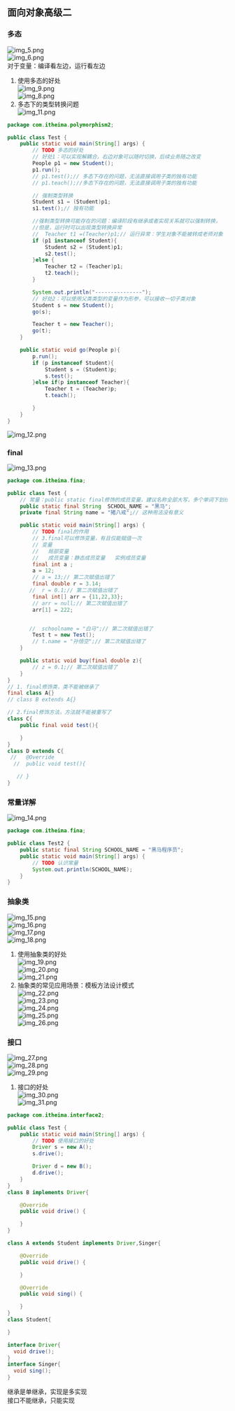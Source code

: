 ## 面向对象高级二  

###  多态  
![img_5.png](img_5.png)  
![img_6.png](img_6.png)  
对于变量：编译看左边，运行看左边  
1.  使用多态的好处  
![img_9.png](img_9.png)  
![img_8.png](img_8.png)  
2.  多态下的类型转换问题  
![img_11.png](img_11.png)  
```java 
package com.itheima.polymorphism2;

public class Test {
    public static void main(String[] args) {
        // TODO 多态的好处
        // 好处1：可以实现解耦合，右边对象可以随时切换，后续业务随之改变
        People p1 = new Student();
        p1.run();
        // p1.test();// 多态下存在的问题，无法直接调用子类的独有功能
        // p1.teach();//多态下存在的问题，无法直接调用子类的独有功能

        // 强制类型转换
        Student s1 = (Student)p1;
        s1.test();// 独有功能

        //强制类型转换可能存在的问题：编译阶段有继承或者实现关系就可以强制转换，
        //但是，运行时可以出现类型转换异常
        //  Teacher t1 =(Teacher)p1;// 运行异常：学生对象不能被转成老师对象
        if (p1 instanceof Student){
            Student s2 = (Student)p1;
            s2.test();
        }else {
            Teacher t2 = (Teacher)p1;
            t2.teach();
        }

        System.out.println("---------------");
        // 好处2：可以使用父类类型的变量作为形参，可以接收一切子类对象
        Student s = new Student();
        go(s);

        Teacher t = new Teacher();
        go(t);
    }

    public static void go(People p){
        p.run();
        if (p instanceof Student){
            Student s = (Student)p;
            s.test();
        }else if(p instanceof Teacher){
            Teacher t = (Teacher)p;
            t.teach();

        }
    }
}

```
![img_12.png](img_12.png)  
###  final  
![img_13.png](img_13.png)  
```java 
package com.itheima.fina;

public class Test {
    // 常量：public static final修饰的成员变量，建议名称全部大写，多个单词下划线连接
    public static final String  SCHOOL_NAME = "黑马";
    private final String name = "猪八戒";// 这种用法没有意义

    public static void main(String[] args) {
        // TODO final的作用
        // 3.final可以修饰变量，有且仅能赋值一次
        // 变量
        //   局部变量
        //   成员变量：静态成员变量   实例成员变量
        final int a ;
        a = 12;
        // a = 13;// 第二次赋值出错了
        final double r = 3.14;
       //  r = 0.1;// 第二次赋值出错了
        final int[] arr = {11,22,33};
        // arr = null;// 第二次赋值出错了
        arr[1] = 222;


       //  schoolname = "白马";// 第二次赋值出错了
        Test t = new Test();
        // t.name = "孙悟空";// 第二次赋值出错了
    }

    public static void buy(final double z){
        // z = 0.1;// 第二次赋值出错了
    }
}
// 1. final修饰类，类不能被继承了
final class A{}
// class B extends A{}

// 2.final修饰方法，方法就不能被重写了
class C{
    public final void test(){

    }
}
class D extends C{
 //   @Override
  //  public void test(){

   // }
}
```
###  常量详解  
![img_14.png](img_14.png)  
```JAVA 
package com.itheima.fina;

public class Test2 {
    public static final String SCHOOL_NAME = "黑马程序员";
    public static void main(String[] args) {
        // TODO 认识常量
        System.out.println(SCHOOL_NAME);
    }
}

```
###  抽象类  
![img_15.png](img_15.png)  
![img_16.png](img_16.png)  
![img_17.png](img_17.png)  
![img_18.png](img_18.png)  
1.  使用抽象类的好处  
![img_19.png](img_19.png)  
![img_20.png](img_20.png)  
![img_21.png](img_21.png)  
2.  抽象类的常见应用场景：模板方法设计模式  
![img_22.png](img_22.png)  
![img_23.png](img_23.png)  
![img_24.png](img_24.png)  
![img_25.png](img_25.png)  
![img_26.png](img_26.png)  
###  接口  
![img_27.png](img_27.png)  
![img_28.png](img_28.png)  
![img_29.png](img_29.png)  
1.  接口的好处  
![img_30.png](img_30.png)  
![img_31.png](img_31.png)  
```java
package com.itheima.interface2;

public class Test {
    public static void main(String[] args) {
        // TODO 使用接口的好处
        Driver s = new A();
        s.drive();

        Driver d = new B();
        d.drive();
    }
}
class B implements Driver{

    @Override
    public void drive() {

    }
}

class A extends Student implements Driver,Singer{

    @Override
    public void drive() {

    }

    @Override
    public void sing() {

    }
}
class Student{

}

interface Driver{
  void drive();
}
interface Singer{
  void sing();
}
```  
继承是单继承，实现是多实现  
接口不能继承，只能实现  











        
        
 

